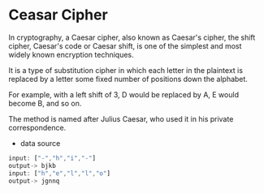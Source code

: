 # Ceasar Cipher

In cryptography, a Caesar cipher, also known as Caesar's cipher, the shift cipher, Caesar's code or Caesar shift, is one of the simplest and most widely known encryption techniques. 

It is a type of substitution cipher in which each letter in the plaintext is replaced by a letter some fixed number of positions down the alphabet. 

For example, with a left shift of 3, D would be replaced by A, E would become B, and so on. 

The method is named after Julius Caesar, who used it in his private correspondence.


- data source

```js
input: ["-","h","i","-"] 
output-> bjkb
input: ["h","e","l","l","o"] 
output-> jgnnq
```
